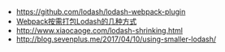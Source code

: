 - https://github.com/lodash/lodash-webpack-plugin
- [Webpack按需打包Lodash的几种方式](https://imys.net/20161217/webpack-use-lodash.html)
- http://www.xiaocaoge.com/lodash-shrinking.html
- http://blog.sevenplus.me/2017/04/10/using-smaller-lodash/

